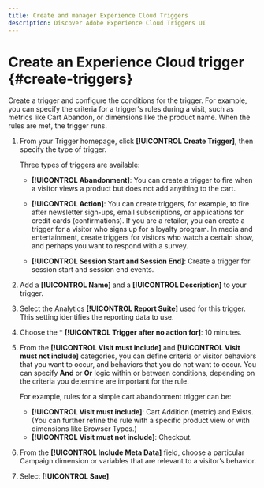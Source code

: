 ```yaml
---
title: Create and manager Experience Cloud Triggers
description: Discover Adobe Experience Cloud Triggers UI
---
```

# Create an Experience Cloud trigger {#create-triggers}

Create a trigger and configure the conditions for the trigger. For example, you can specify the criteria for a trigger's rules during a visit, such as metrics like Cart Abandon, or dimensions like the product name. When the rules are met, the trigger runs.

1. From your Trigger homepage, click **[!UICONTROL Create Trigger]**, then specify the type of trigger.

    Three types of triggers are available:

    * **[!UICONTROL Abandonment]**: You can create a trigger to fire when a visitor views a product but does not add anything to the cart.

    *  **[!UICONTROL Action]**: You can create triggers, for example, to fire after newsletter sign-ups, email subscriptions, or applications for credit cards (confirmations). If you are a retailer, you can create a trigger for a visitor who signs up for a loyalty program. In media and entertainment, create triggers for visitors who watch a certain show, and perhaps you want to respond with a survey.

    *  **[!UICONTROL Session Start and Session End]**: Create a trigger for session start and session end events.

1. Add a **[!UICONTROL Name]** and a **[!UICONTROL Description]** to your trigger.

1. Select the Analytics **[!UICONTROL Report Suite]** used for this trigger. This setting identifies the reporting data to use.

1. Choose the  * **[!UICONTROL Trigger after no action for]**: 10 minutes.

1. From the **[!UICONTROL Visit must include]** and **[!UICONTROL Visit must not include]** categories, you can define criteria or visitor behaviors that you want to occur, and behaviors that you do not want to occur. You can specify **And** or **Or** logic within or between conditions, depending on the criteria you determine are important for the rule.

    For example, rules for a simple cart abandonment trigger can be:

    * **[!UICONTROL Visit must include]**: Cart Addition (metric) and Exists. (You can further refine the rule with a specific product view or with dimensions like Browser Types.)
    * **[!UICONTROL Visit must not include]**: Checkout.

1. From the **[!UICONTROL Include Meta Data]** field, choose a particular Campaign dimension or variables that are relevant to a visitor’s behavior.

1. Select **[!UICONTROL Save]**.

